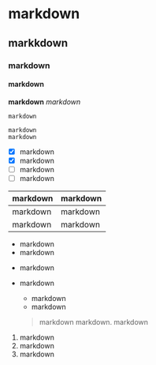 # markdown
## markkdown
### markdown
#### markdown

**markdown**
*markdown*

`markdown`

```
markdown
markdown
```

- [x] markdown
- [x] markdown
- [ ] markdown
- [ ] markdown

markdown | markdown
---------|---------
markdown | markdown
markdown | markdown

* markdown
* markdown

- markdown
- markdown
  - markdown
  - markdown
  
  > markdown markdown.
  > markdown

1. markdown
2. markdown
3. markdown
